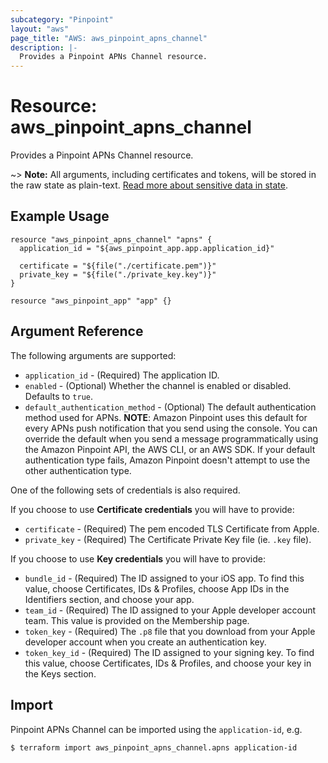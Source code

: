 ```yaml
---
subcategory: "Pinpoint"
layout: "aws"
page_title: "AWS: aws_pinpoint_apns_channel"
description: |-
  Provides a Pinpoint APNs Channel resource.
---
```


# Resource: aws_pinpoint_apns_channel

Provides a Pinpoint APNs Channel resource.

~> **Note:** All arguments, including certificates and tokens, will be stored in the raw state as plain-text.
[Read more about sensitive data in state](/docs/state/sensitive-data.html).

## Example Usage

```hcl
resource "aws_pinpoint_apns_channel" "apns" {
  application_id = "${aws_pinpoint_app.app.application_id}"

  certificate = "${file("./certificate.pem")}"
  private_key = "${file("./private_key.key")}"
}

resource "aws_pinpoint_app" "app" {}
```


## Argument Reference

The following arguments are supported:

* `application_id` - (Required) The application ID.
* `enabled` - (Optional) Whether the channel is enabled or disabled. Defaults to `true`.
* `default_authentication_method` - (Optional) The default authentication method used for APNs. 
  __NOTE__: Amazon Pinpoint uses this default for every APNs push notification that you send using the console.
  You can override the default when you send a message programmatically using the Amazon Pinpoint API, the AWS CLI, or an AWS SDK.
  If your default authentication type fails, Amazon Pinpoint doesn't attempt to use the other authentication type.

One of the following sets of credentials is also required.

If you choose to use __Certificate credentials__ you will have to provide:

* `certificate` - (Required) The pem encoded TLS Certificate from Apple.
* `private_key` - (Required) The Certificate Private Key file (ie. `.key` file).

If you choose to use __Key credentials__ you will have to provide:

* `bundle_id` - (Required) The ID assigned to your iOS app. To find this value, choose Certificates, IDs & Profiles, choose App IDs in the Identifiers section, and choose your app.
* `team_id` - (Required) The ID assigned to your Apple developer account team. This value is provided on the Membership page.
* `token_key` - (Required) The `.p8` file that you download from your Apple developer account when you create an authentication key. 
* `token_key_id` - (Required) The ID assigned to your signing key. To find this value, choose Certificates, IDs & Profiles, and choose your key in the Keys section.

## Import

Pinpoint APNs Channel can be imported using the `application-id`, e.g.

```
$ terraform import aws_pinpoint_apns_channel.apns application-id
```
